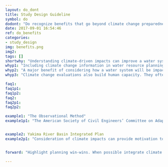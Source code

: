 ```yaml
---
layout: do_dont
title: Study Design Guideline
symbol: do
dodont: "Do recognize benefits that go beyond climate change preparedness"
date: 2017-09-01 16:54:46
ref: do_benefits
categories:
- study_design
img: benefits.png
img2: 
tags: []
shortwhy: "Understanding climate-driven impacts can improve a water system's adaptive capacity and resiliency now and in the future."
whyp1: "Including climate change information in water resource planning and management can reveal system vulnerabilities and uncover ways to improve system resilience. This aligns with the traditional planning process, which tests system responses to a range of hydroclimate conditions (from normal to extreme) along with a broad range of other factors that determine system performance, including changes in demographics, system demands, environmental constraints, infrastructure concerns, and finance scenarios.  Climate change vulnerability evaluations must be undertaken via the addition of a broader range of possible futures than are indicated by historical records alone, although they need not be a separate project (e.g., mainstreaming climate change considerations, Vogel et al. (2016b))."
whyp2: "A major benefit of considering how a water system will be impacted by future change is that it raises questions of how the current system is understood and how it might be understood better. This can lead to innovations that can help improve a water system’s hydrologic modeling capabilities generally.  For example, the Portland Water Bureau used a climate assessment as an opportunity to set up an in-house hydrologic model for the Bull Run watershed, Portland’s primary water supply (Vogel et al. 2016a). Additionally, understanding ways to be more prepared for climate-driven impacts and addressing the inherent uncertainties in future climate in planning can improve a water system’s adaptive capacity and resiliency generally (Olsen et al. 2015; Frietag et al. 2012) and motivate and facilitate improvements in ongoing management, including drought monitoring, streamflow forecasting for floods and droughts, and enhanced water conservation."
whyp3: "Climate change evaluations also build human capacity. They often require decision makers address difficult questions such as how to value dissimilar types of impacts (Willows and Connell 2003). They can motivate people with different management goals such as irrigation districts and environmental groups to work together (Eberhart et al. 2013; Malloch and Garrity 2015).  Ultimately, the ability of a community to rapidly recover from a disaster is increased when a diverse group of stakeholders can work together to monitor potential hazards and modify plans and activities to accommodate future change (NRC 2011)."

faq1:
faq1p1:
faq1p2:
faq2:
faq2p1:
faq2p2:

example1: "The Observational Method"
example1p1: "The American Society of Civil Engineers’ Committee on Adapting to Climate Change recommends a modified version of the Observational Method as a useful approach for including climate change in planning that would also make the system more adaptable to other changes (e.g., population and land use change).  The goal of the Observational Method, developed in geotechnical engineering over 60 years ago, is to design a system with contingencies for all foreseeable problems the system might face. Then, the system is continuously monitored (in a reliable, transparent way) for metrics which indicate when it is time to enact the contingencies. This assures safety and allows for more economic design, as long as changing conditions are monitored and design modifications are possible including funds, authority, and willingness. An example would be increasing water storage incrementally through time to store water to compensate for disappearing snow pack. If future flexibility is not guaranteed or there is no solution for all hypothetical problems, even those with low probability of occurrence, then the design should be based on least favorable conditions (Olsen et al. 2015).  The method is helpful for gradual changes that can be monitored.  For water resources, this could help in adapting to sea-level rise or changing permafrost, but may not be appropriate for extreme events where damages may occur before changing conditions can be observed (Olsen et al. 2015)." 


example2: Yakima River Basin Integrated Plan 
example2p1: "Consideration of climate impacts can provide motivation to overcome longstanding differences. As a newspaper article jointly written by an irrigator, an environmentalist, and a tribal member states, “After 30 years of conflict and increasingly frequent drought in the Yakima River Basin, a diverse coalition of farmers, conservationists, the Yakama Nation, and government officials have hammered out a national precedent-setting vision to improve water security for farms and communities, bring back salmon and steelhead, and protect and restore the streams and forests of the river’s headwaters” (Eberhart et al. 2013). This unusual coalition was largely motivated by climate concerns, coupled with endangered fisheries and a failed attempt to build the Black Rock Reservoir (Malloch and Garrity 2015). The climate impact studies, done at the University of Washington from 2007 to 2009, showed the basin was especially susceptible to loss of snowpack, a water supply source that allows the basin’s five constructed reservoirs to hold water for irrigation from the region’s wet winter to the dry summer (Elsner et al. 2010; Vano et al. 2010b)."


forward: "Highlight planning win-wins. When possible integrate climate change evaluations into ongoing monitoring, planning, and operation improvement efforts. Together they can serve to improve the systems’ resilience to floods, droughts, and other hazards." 

---
```

